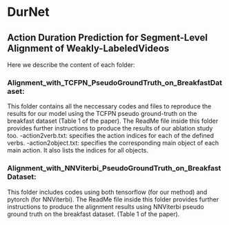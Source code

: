 # DurNet
## Action Duration Prediction for Segment-Level Alignment of Weakly-LabeledVideos

Here we describe the content of each folder:

### Alignment_with_TCFPN_PseudoGroundTruth_on_BreakfastDataset: 
This folder contains all the neccessary codes and files to reproduce the results for our model using the TCFPN pseudo ground-truth on the breakfast dataset (Table 1 of the paper). The ReadMe file inside this folder provides further instructions to produce the results of our ablation study too. 
	-action2verb.txt: specifies the action indices for each of the defined verbs. 
	-action2object.txt: specifies the corresponding main object of each main action. It also lists the indices for all objects. 




### Alignment_with_NNViterbi_PseudoGroundTruth_on_BreakfastDataset: 
This folder includes codes using both tensorflow (for our method) and pytorch (for NNViterbi). The ReadMe file inside this folder provides further instructions to produce the alignment results using NNViterbi pseudo ground truth on the breakfast dataset. (Table 1 of the paper).
